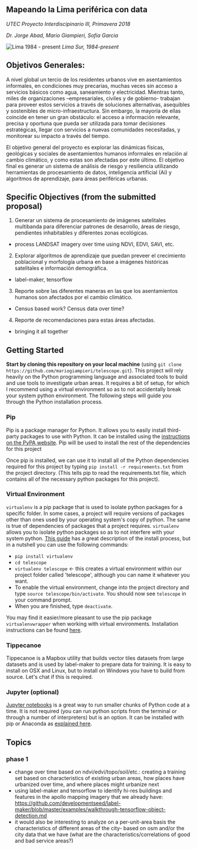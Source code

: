 ## Mapeando la Lima periférica con data ##
*UTEC Proyecto Interdiscipinario III, Primavera 2018*

*Dr. Jorge Abad, Mario Giampieri, Sofia Garcia*


![Lima 1984 - present](./img/lima_gif_02s.gif)
*Lima Sur, 1984-present*

## Objetivos Generales:
A nivel global un tercio de los residentes urbanos vive en asentamientos informales, en condiciones muy precarias, muchas veces sin acceso a servicios básicos como agua, saneamiento y electricidad. Mientras tanto, miles de organizaciones –empresariales, civiles y de gobierno- trabajan para proveer estos servicios a través de soluciones alternativas, asequibles y sostenibles de micro-infraestructura. Sin embargo, la mayoría de ellas coincide en tener un gran obstáculo: el acceso a información relevante, precisa y oportuna que pueda ser utilizada para tomar decisiones estratégicas, llegar con servicios a nuevas comunidades necesitadas, y monitorear su impacto a través del tiempo.

El objetivo general del proyecto es explorar las dinámicas físicas, geológicas y sociales de asentamientos humanos informales en relación al cambio climático, y como estas son afectadas por este último. El objetivo final es generar un sistema de análisis de riesgo y resiliencia utilizando herramientas de procesamiento de datos, inteligencia artificial (Ai) y algoritmos de aprendizaje, para áreas periféricas urbanas.

## Specific Objectives (from the submitted proposal)
1. Generar un sistema de procesamiento de imágenes satelitales multibanda para diferenciar patrones de desarrollo, áreas de riesgo, pendientes inhabitables y diferentes zonas ecológicas.
  - process LANDSAT imagery over time using NDVI, EDVI, SAVI, etc.

2. Explorar algoritmos de aprendizaje que puedan preveer el crecimiento poblacional y morfología urbana en base a imágenes históricas satelitales e información demográfica.
  - label-maker, tensorflow

3. Reporte sobre las diferentes maneras en las que los asentamientos humanos son afectados por el cambio climático.
  - Census based work? Census data over time?
  
4. Reporte de recomendaciones para estas áreas afectadas.
  - bringing it all together
  
## Getting Started
**Start by cloning this repository on your local machine** (using `git clone  https://github.com/mariogiampieri/telescope.git`).
This project will rely heavily on the Python programming language and associated tools to build and use tools to investigate urban areas. It requires a bit of setup, for which I recommend using a virtual environment so as to not accidentally break your system python environment. The following steps will guide you through the Python installation process.

### Pip
Pip is a package manager for Python. It allows you to easily install third-party packages to use with Python. It can be installed using the [instructions on the PyPA website](https://pip.pypa.io/en/stable/installing/). Pip will be used to install the rest of the dependencies for this project

Once pip is installed, we can use it to install all of the Python dependencies required for this project by typing `pip install -r requirements.txt` from the project directory. (This tells pip to read the requirements.txt file, which contains all of the necessary python packages for this project).

### Virtual Environment
`virtualenv` is a pip package that is used to isolate python packages for a specific folder. In some cases, a project will require versions of packages other than ones used by your operating system's copy of python. The same is true of dependencies of packages that a project requires. `virtualenv` allows you to isolate python packages so as to not interfere with your system python. [This guide](https://docs.python-guide.org/dev/virtualenvs/#lower-level-virtualenv) has a great description of the install process, but in a nutshell you can use the following commands:
- `pip install virtualenv`
- `cd telescope`
- `virtualenv telescope` <- this creates a virtual environment within our project folder called 'telescope', although you can name it whatever you want.
- To enable the virtual environment, change into the project directory and type `source telescope/bin/activate`. You should now see `telescope` in your command prompt. 
- When you are finished, type `deactivate`.

You may find it easier/more pleasant to use the pip package `virtualenvwrapper` when working with virtual environments. Installation instructions can be found [here](https://docs.python-guide.org/dev/virtualenvs/#virtualenvwrapper).

### Tippecanoe
Tippecanoe is a Mapbox utility that builds vector tiles datasets from large datasets and is used by label-maker to prepare data for training. It is easy to install on OSX and Linux, but to install on Windows you have to build from source. Let's chat if this is required.

### Jupyter (optional)
[Jupyter notebooks](http://jupyter.org/) is a great way to run smaller chunks of Python code at a time. It is not required (you can run python scripts from the terminal or through a number of interpreters) but is an option. It can be installed with pip or Anaconda as [explained here](http://jupyter.org/install.html).

## Topics
### phase 1
- change over time based on ndvi/edvi/topo/soil/etc.: creating a training set based on characteristics of existing urban areas, how places have urbanized over time, and where places might urbanize next
- using label-maker and tensorflow to identify hi-res buildings and features in the apollo mapping imagery that we already have: https://github.com/developmentseed/label-maker/blob/master/examples/walkthrough-tensorflow-object-detection.md
- it would also be interesting to analyze on a per-unit-area basis the characteristics of different areas of the city- based on osm and/or the city data that we have (what are the characteristics/correlations of good and bad service areas?)

